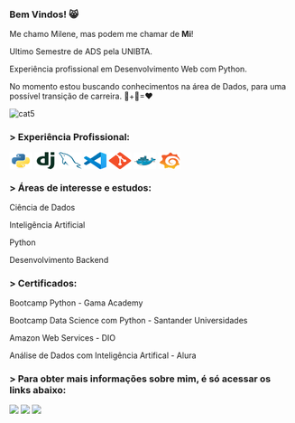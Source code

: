 ### Bem Vindos! 😸

Me chamo Milene, mas podem me chamar de <b>Mi</b>! <p>
Ultimo Semestre de ADS pela UNIBTA. <p>
Experiência profissional em Desenvolvimento Web com Python. <p>
No momento estou buscando conhecimentos na área de Dados, para uma possível transição de carreira. 🎲+🐍=❤

![cat5](https://github.com/milenemartins/milenemartins/assets/61763972/a056c9d1-b8f4-4bd6-b869-e970e03f63c1)

### > Experiência Profissional:

<div>
  <img align="center" alt="milene-Python" height="30" width="40" src="https://raw.githubusercontent.com/devicons/devicon/master/icons/python/python-original.svg">
  <img align="center" alt="milene-Django" height="30" width="40" src="https://raw.githubusercontent.com/devicons/devicon/master/icons/django/django-plain.svg">
  <img align="center" alt="milene-Django" height="30" width="40" src="https://raw.githubusercontent.com/devicons/devicon/master/icons/mysql/mysql-original.svg">
  <img align="center" alt="milene-Django" height="30" width="40" src="https://raw.githubusercontent.com/devicons/devicon/master/icons/vscode/vscode-original.svg">
  <img align="center" alt="milene-Django" height="30" width="40" src="https://raw.githubusercontent.com/devicons/devicon/master/icons/git/git-original.svg">
  <img align="center" alt="milene-Django" height="30" width="40" src="https://raw.githubusercontent.com/devicons/devicon/master/icons/docker/docker-original.svg">
  <img align="center" alt="milene-Django" height="30" width="40" src="https://raw.githubusercontent.com/devicons/devicon/master/icons/grafana/grafana-original.svg">
</div

<p>

### > Áreas de interesse e estudos:
Ciência de Dados <p>
Inteligência Artificial <p>
Python <p>
Desenvolvimento Backend

### > Certificados:
Bootcamp Python - Gama Academy <p>
Bootcamp Data Science com Python - Santander Universidades <p>
Amazon Web Services - DIO <p>
Análise de Dados com Inteligência Artifical - Alura



### > Para obter mais informações sobre mim, é só acessar os links abaixo:
<div> 
  <a href="https://www.linkedin.com/in/milene-almeida-cordeiro-martins/" target="_blank"><img src="https://img.shields.io/badge/-LinkedIn-%230077B5?style=for-the-badge&logo=linkedin&logoColor=white" target="_blank"></a> 
  <a href="https://instagram.com/mimartins.tech" target="_blank"><img src="https://img.shields.io/badge/-Instagram-%23E4405F?style=for-the-badge&logo=instagram&logoColor=white" target="_blank"></a>
  <a href = "mailto:milene_martins@outlook.com"><img src="https://img.shields.io/badge/Microsoft_Outlook-0078D4?style=for-the-badge&logo=microsoft-outlook&logoColor=white" target="_blank"></a>  
</div>
